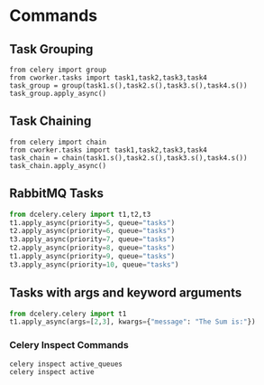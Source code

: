 # Commands


## Task Grouping

```python-repl
from celery import group
from cworker.tasks import task1,task2,task3,task4
task_group = group(task1.s(),task2.s(),task3.s(),task4.s())
task_group.apply_async()
```


## Task Chaining

```python-repl
from celery import chain
from cworker.tasks import task1,task2,task3,task4
task_chain = chain(task1.s(),task2.s(),task3.s(),task4.s())
task_chain.apply_async()
```


## RabbitMQ Tasks

```python
from dcelery.celery import t1,t2,t3
t1.apply_async(priority=5, queue="tasks")
t2.apply_async(priority=6, queue="tasks")
t3.apply_async(priority=7, queue="tasks")
t2.apply_async(priority=8, queue="tasks")
t1.apply_async(priority=9, queue="tasks")
t3.apply_async(priority=10, queue="tasks")
```

## Tasks with args and keyword arguments
    
```python
from dcelery.celery import t1
t1.apply_async(args=[2,3], kwargs={"message": "The Sum is:"})
```

### Celery Inspect Commands
```bash
celery inspect active_queues
celery inspect active
```